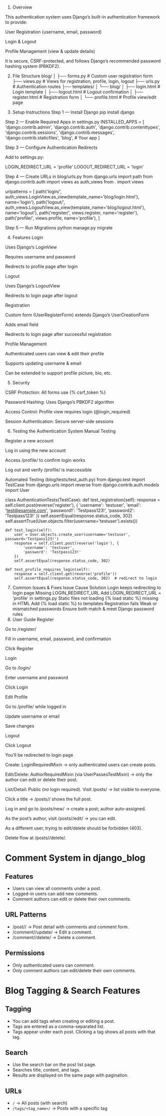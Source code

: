 1. Overview

This authentication system uses Django’s built-in authentication framework to provide:

User Registration (username, email, password)

Login & Logout

Profile Management (view & update details)

It is secure, CSRF-protected, and follows Django’s recommended password hashing system (PBKDF2).

2. File Structure
blog/
│
├── forms.py               # Custom user registration form
├── views.py               # Views for registration, profile, login, logout
├── urls.py                 # Authentication routes
├── templates/
│   └── blog/
│       ├── login.html      # Login template
│       ├── logout.html     # Logout confirmation
│       ├── register.html   # Registration form
│       └── profile.html    # Profile view/edit page

3. Setup Instructions
Step 1 — Install Django
pip install django

Step 2 — Enable Required Apps in settings.py
INSTALLED_APPS = [
    'django.contrib.admin',
    'django.contrib.auth',
    'django.contrib.contenttypes',
    'django.contrib.sessions',
    'django.contrib.messages',
    'django.contrib.staticfiles',
    'blog',  # Your app
]

Step 3 — Configure Authentication Redirects

Add to settings.py:

LOGIN_REDIRECT_URL = 'profile'
LOGOUT_REDIRECT_URL = 'login'

Step 4 — Create URLs in blog/urls.py
from django.urls import path
from django.contrib.auth import views as auth_views
from . import views

urlpatterns = [
    path('login/', auth_views.LoginView.as_view(template_name='blog/login.html'), name='login'),
    path('logout/', auth_views.LogoutView.as_view(template_name='blog/logout.html'), name='logout'),
    path('register/', views.register, name='register'),
    path('profile/', views.profile, name='profile'),
]

Step 5 — Run Migrations
python manage.py migrate

4. Features
Login

Uses Django’s LoginView

Requires username and password

Redirects to profile page after login

Logout

Uses Django’s LogoutView

Redirects to login page after logout

Registration

Custom form (UserRegisterForm) extends Django’s UserCreationForm

Adds email field

Redirects to login page after successful registration

Profile Management

Authenticated users can view & edit their profile

Supports updating username & email

Can be extended to support profile picture, bio, etc.

5. Security

CSRF Protection: All forms use {% csrf_token %}

Password Hashing: Uses Django’s PBKDF2 algorithm

Access Control: Profile view requires login (@login_required)

Session Authentication: Secure server-side sessions

6. Testing the Authentication System
Manual Testing

Register a new account

Log in using the new account

Access /profile/ to confirm login works

Log out and verify /profile/ is inaccessible

Automated Testing (blog/tests/test_auth.py)
from django.test import TestCase
from django.urls import reverse
from django.contrib.auth.models import User

class AuthenticationTests(TestCase):
    def test_registration(self):
        response = self.client.post(reverse('register'), {
            'username': 'testuser',
            'email': 'test@example.com',
            'password1': 'Testpass123!',
            'password2': 'Testpass123!'
        })
        self.assertEqual(response.status_code, 302)
        self.assertTrue(User.objects.filter(username='testuser').exists())

    def test_login(self):
        user = User.objects.create_user(username='testuser', password='Testpass123!')
        response = self.client.post(reverse('login'), {
            'username': 'testuser',
            'password': 'Testpass123!'
        })
        self.assertEqual(response.status_code, 302)

    def test_profile_requires_login(self):
        response = self.client.get(reverse('profile'))
        self.assertEqual(response.status_code, 302)  # redirect to login

7. Common Issues & Fixes
Issue	Cause	Solution
Login keeps redirecting to login page	Missing LOGIN_REDIRECT_URL	Add LOGIN_REDIRECT_URL = 'profile' in settings.py
Static files not loading	{% load static %} missing in HTML	Add {% load static %} to templates
Registration fails	Weak or mismatched passwords	Ensure both match & meet Django password rules
8. User Guide
Register

Go to /register/

Fill in username, email, password, and confirmation

Click Register

Login

Go to /login/

Enter username and password

Click Login

Edit Profile

Go to /profile/ while logged in

Update username or email

Save changes

Logout

Click Logout

You’ll be redirected to login page


Create: LoginRequiredMixin → only authenticated users can create posts.

Edit/Delete: AuthorRequiredMixin (via UserPassesTestMixin) → only the author can edit or delete their post.

List/Detail: Public (no login required).
Visit /posts/ → list visible to everyone.

Click a title → /posts/<pk>/ shows the full post.

Log in and go to /posts/new/ → create a post; author auto-assigned.

As the post’s author, visit /posts/<pk>/edit/ → you can edit.

As a different user, trying to edit/delete should be forbidden (403).

Delete flow at /posts/<pk>/delete/.

# Comment System in django_blog

## Features
- Users can view all comments under a post.
- Logged-in users can add new comments.
- Comment authors can edit or delete their own comments.

## URL Patterns
- /post/<pk>/ → Post detail with comments and comment form.
- /comment/<pk>/update/ → Edit a comment.
- /comment/<pk>/delete/ → Delete a comment.

## Permissions
- Only authenticated users can comment.
- Only comment authors can edit/delete their own comments.

# Blog Tagging & Search Features

## Tagging
- You can add tags when creating or editing a post.
- Tags are entered as a comma-separated list.
- Tags appear under each post. Clicking a tag shows all posts with that tag.

## Search
- Use the search bar on the post list page.
- Searches title, content, and tags.
- Results are displayed on the same page with pagination.

## URLs
- `/` → All posts (with search)
- `/tags/<tag_name>/` → Posts with a specific tag
